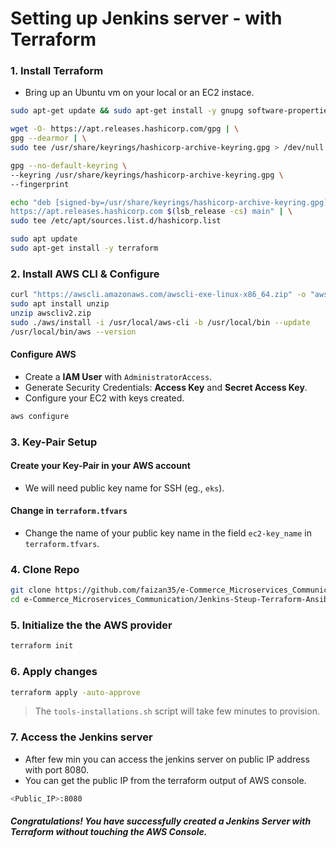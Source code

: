 # Setting up Jenkins server - with Terraform


### 1. Install Terraform

- Bring up an Ubuntu vm on your local or an EC2 instace.

```bash
sudo apt-get update && sudo apt-get install -y gnupg software-properties-common

wget -O- https://apt.releases.hashicorp.com/gpg | \
gpg --dearmor | \
sudo tee /usr/share/keyrings/hashicorp-archive-keyring.gpg > /dev/null

gpg --no-default-keyring \
--keyring /usr/share/keyrings/hashicorp-archive-keyring.gpg \
--fingerprint

echo "deb [signed-by=/usr/share/keyrings/hashicorp-archive-keyring.gpg] \
https://apt.releases.hashicorp.com $(lsb_release -cs) main" | \
sudo tee /etc/apt/sources.list.d/hashicorp.list

sudo apt update
sudo apt-get install -y terraform
```

### 2. Install AWS CLI & Configure

```bash
curl "https://awscli.amazonaws.com/awscli-exe-linux-x86_64.zip" -o "awscliv2.zip"
sudo apt install unzip
unzip awscliv2.zip
sudo ./aws/install -i /usr/local/aws-cli -b /usr/local/bin --update
/usr/local/bin/aws --version
```

#### Configure AWS

- Create a **IAM User** with `AdministratorAccess`.
- Generate Security Credentials: **Access Key** and **Secret Access Key**.
- Configure your EC2 with keys created.

```bash
aws configure
```


### 3. Key-Pair Setup 

#### Create your Key-Pair in your AWS account

- We will need public key name for SSH (eg., `eks`).

#### Change in `terraform.tfvars`

- Change the name of your public key name in the field `ec2-key_name` in `terraform.tfvars`.


### 4. Clone Repo

```bash
git clone https://github.com/faizan35/e-Commerce_Microservices_Communication.git
cd e-Commerce_Microservices_Communication/Jenkins-Steup-Terraform-Ansible/terraform
```

### 5. Initialize the the AWS provider

```bash
terraform init
```


### 6. Apply changes

```bash
terraform apply -auto-approve 
```

> The `tools-installations.sh` script will take few minutes to provision.

### 7. Access the Jenkins server

- After few min you can access the jenkins server on public IP address with port 8080.
- You can get the public IP from the terraform output of AWS console.

```bash
<Public_IP>:8080
```

##### Congratulations! You have successfully created a Jenkins Server with Terraform without touching the AWS Console.